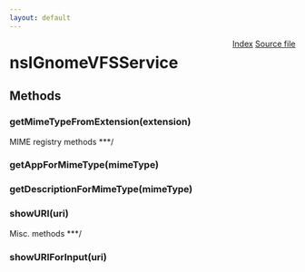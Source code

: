 ```yaml
---
layout: default
---
```

<div class='links' style='float:right'><a href="../index.html">Index</a>
<a href="http://dxr.mozilla.org/mozilla-central/source/xpcom/system/nsIGnomeVFSService.idl">Source file</a>
</div>

# nsIGnomeVFSService #

## Methods ##

### getMimeTypeFromExtension(extension) ###
MIME registry methods ***/  

### getAppForMimeType(mimeType) ###

### getDescriptionForMimeType(mimeType) ###

### showURI(uri) ###
Misc. methods ***/  

### showURIForInput(uri) ###
